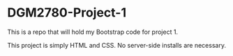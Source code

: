 # DGM2780-Project-1
This is a repo that will hold my Bootstrap code for project 1.

This project is simply HTML and CSS. No server-side installs are necessary.
